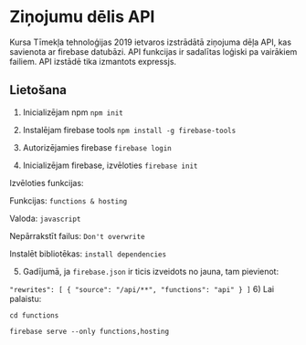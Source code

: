 # Ziņojumu dēlis API

Kursa Tīmekļa tehnoloģijas 2019 ietvaros izstrādātā ziņojuma dēļa API, kas savienota ar firebase datubāzi. API funkcijas ir sadalītas loģiski pa vairākiem failiem. API izstādē tika izmantots expressjs.

## Lietošana
1) Inicializējam npm
`npm init`

2) Instalējam firebase tools
`npm install -g firebase-tools`

3) Autorizējamies firebase
`firebase login`

4) Inicializējam firebase, izvēloties
`firebase init`

Izvēloties funkcijas:

Funkcijas: `functions & hosting`

Valoda: `javascript`

Nepārrakstīt failus: `Don't overwrite`

Instalēt bibliotēkas: `install dependencies`

5) Gadījumā, ja `firebase.json` ir ticis izveidots no jauna, tam pievienot:

`"rewrites": [
{
    "source": "/api/**",
    "functions": "api"
}
]`
6) Lai palaistu:

`cd functions`

`firebase serve --only functions,hosting`
